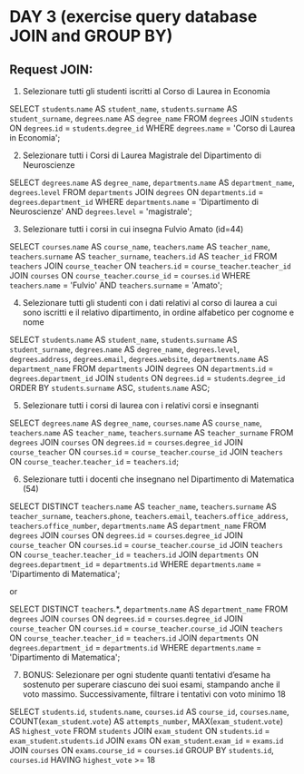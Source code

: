 # DAY 3 (exercise query database JOIN and GROUP BY)

## Request JOIN:

1. Selezionare tutti gli studenti iscritti al Corso di Laurea in Economia

SELECT `students`.`name` AS `student_name`, `students`.`surname` AS `student_surname`, `degrees`.`name` AS `degree_name`
FROM `degrees`
JOIN `students` ON `degrees`.`id` = `students`.`degree_id`
WHERE `degrees`.`name` = 'Corso di Laurea in Economia';



2. Selezionare tutti i Corsi di Laurea Magistrale del Dipartimento di Neuroscienze

SELECT `degrees`.`name` AS `degree_name`, `departments`.`name` AS `department_name`, `degrees`.`level`
FROM `departments`
JOIN `degrees` ON  `departments`.`id` = `degrees`.`department_id`
WHERE `departments`.`name` = 'Dipartimento di Neuroscienze'
AND `degrees`.`level` = 'magistrale';



3. Selezionare tutti i corsi in cui insegna Fulvio Amato (id=44)

SELECT `courses`.`name` AS `course_name`, `teachers`.`name` AS `teacher_name`, `teachers`.`surname` AS `teacher_surname`, `teachers`.`id` AS `teacher_id`
FROM `teachers`
JOIN `course_teacher` ON `teachers`.`id` = `course_teacher`.`teacher_id`
JOIN `courses` ON `course_teacher`.`course_id` = `courses`.`id`
WHERE `teachers`.`name` = 'Fulvio'
AND `teachers`.`surname` = 'Amato';



4. Selezionare tutti gli studenti con i dati relativi al corso di laurea a cui sono iscritti e il relativo dipartimento, in ordine alfabetico per cognome e nome

SELECT `students`.`name` AS `student_name`, `students`.`surname` AS `student_surname`, `degrees`.`name` AS `degree_name`, `degrees`.`level`, `degrees`.`address`, `degrees`.`email`, `degrees`.`website`, `departments`.`name` AS `department_name`
FROM `departments`
JOIN `degrees` ON `departments`.`id` = `degrees`.`department_id`
JOIN `students` ON `degrees`.`id` = `students`.`degree_id`
ORDER BY `students`.`surname` ASC, `students`.`name` ASC;



5. Selezionare tutti i corsi di laurea con i relativi corsi e insegnanti

SELECT `degrees`.`name` AS `degree_name`, `courses`.`name` AS `course_name`, `teachers`.`name` AS `teacher_name`, `teachers`.`surname` AS `teacher_surname`
FROM `degrees`
JOIN `courses` ON `degrees`.`id` = `courses`.`degree_id`
JOIN `course_teacher` ON `courses`.`id` = `course_teacher`.`course_id`
JOIN `teachers` ON `course_teacher`.`teacher_id` = `teachers`.`id`;



6. Selezionare tutti i docenti che insegnano nel Dipartimento di Matematica (54)

SELECT DISTINCT `teachers`.`name` AS `teacher_name`, `teachers`.`surname` AS `teacher_surname`, `teachers`.`phone`, `teachers`.`email`, `teachers`.`office_address`, `teachers`.`office_number`, `departments`.`name` AS `department_name`
FROM `degrees`
JOIN `courses` ON `degrees`.`id` = `courses`.`degree_id`
JOIN `course_teacher` ON `courses`.`id` = `course_teacher`.`course_id`
JOIN `teachers` ON `course_teacher`.`teacher_id` = `teachers`.`id`
JOIN `departments` ON `degrees`.`department_id` = `departments`.`id`
WHERE `departments`.`name` = 'Dipartimento di Matematica';

or

SELECT DISTINCT `teachers`.*, `departments`.`name` AS `department_name`
FROM `degrees`
JOIN `courses` ON `degrees`.`id` = `courses`.`degree_id`
JOIN `course_teacher` ON `courses`.`id` = `course_teacher`.`course_id`
JOIN `teachers` ON `course_teacher`.`teacher_id` = `teachers`.`id`
JOIN `departments` ON `degrees`.`department_id` = `departments`.`id`
WHERE `departments`.`name` = 'Dipartimento di Matematica';


7. BONUS: Selezionare per ogni studente quanti tentativi d’esame ha sostenuto per superare ciascuno dei suoi esami, stampando anche il voto massimo. Successivamente, filtrare i tentativi con voto minimo 18

SELECT `students`.`id`, `students`.`name`, `courses`.`id` AS `course_id`, `courses`.`name`,
COUNT(`exam_student`.`vote`) AS `attempts_number`,
MAX(`exam_student`.`vote`) AS `highest_vote`
FROM `students`
JOIN `exam_student` ON `students`.`id` = `exam_student`.`students`.`id`
JOIN `exams` ON `exam_student`.`exam_id` = `exams`.`id`
JOIN `courses` ON `exams`.`course_id` = `courses`.`id`
GROUP BY `students`.`id`, `courses`.`id`
HAVING `highest_vote` >= 18